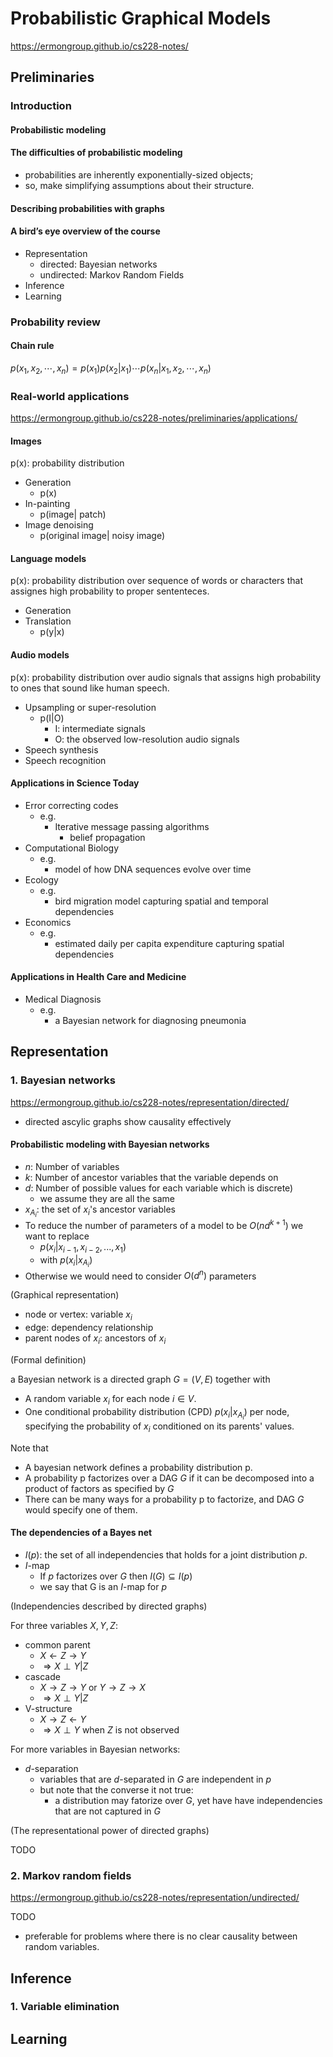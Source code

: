 # Probabilistic Graphical Models

https://ermongroup.github.io/cs228-notes/

## Preliminaries

### Introduction

#### Probabilistic modeling

#### The difficulties of probabilistic modeling

- probabilities are inherently exponentially-sized objects;
- so, make simplifying assumptions about their structure.

#### Describing probabilities with graphs

#### A bird’s eye overview of the course

- Representation
  - directed: Bayesian networks
  - undirected: Markov Random Fields
- Inference
- Learning

### Probability review

#### Chain rule

$p(x_1, x_2, \cdots, x_n) = p(x_1)p(x_2|x_1)\cdots p(x_n|x_1, x_2, \cdots, x_n)$

### Real-world applications

https://ermongroup.github.io/cs228-notes/preliminaries/applications/

#### Images

p(x): probability distribution

- Generation
  - p(x)
- In-painting
  - p(image| patch)
- Image denoising
  - p(original image| noisy image)

#### Language models

p(x): probability distribution over sequence of words or characters that assignes high probability to proper sententeces.

- Generation
- Translation
  - p(y|x)

#### Audio models

p(x): probability distribution over audio signals that assigns high probability to ones that sound like human speech.

- Upsampling or super-resolution
  - p(I|O)
    - I: intermediate signals
    - O: the observed low-resolution audio signals
- Speech synthesis
- Speech recognition

#### Applications in Science Today

- Error correcting codes
  - e.g.
    - Iterative message passing algorithms
      - belief propagation
- Computational Biology
  - e.g.
    - model of how DNA sequences evolve over time
- Ecology
  - e.g.
    - bird migration model capturing spatial and temporal dependencies
- Economics
  - e.g.
    - estimated daily per capita expenditure capturing spatial dependencies

#### Applications in Health Care and Medicine

- Medical Diagnosis
  - e.g.
    - a Bayesian network for diagnosing pneumonia

## Representation
### 1. Bayesian networks

https://ermongroup.github.io/cs228-notes/representation/directed/

- directed ascylic graphs show causality effectively

#### Probabilistic modeling with Bayesian networks

- $n$: Number of variables
- $k$: Number of ancestor variables that the variable depends on
- $d$: Number of possible values for each variable which is discrete)
  - we assume they are all the same
- $x_{A_i}$: the set of $x_i$'s ancestor variables
- To reduce the number of parameters of a model to be $O(nd^{k+1})$ we want to replace
  - $p(x_i|x_{i-1}, x_{i-2}, ..., x_1)$
  - with $p(x_i|x_{A_i})$
- Otherwise we would need to consider $O(d^n)$ parameters

(Graphical representation)

- node or vertex: variable $x_i$
- edge: dependency relationship
- parent nodes of $x_i$: ancestors of $x_i$

(Formal definition)

a Bayesian network is a directed graph $G = (V, E)$ together with

- A random variable $x_i$ for each node $i \in V$.
- One conditional probability distribution (CPD) $p(x_i|x_{A_i})$ per node, specifying the probability of $x_i$ conditioned on its parents' values.

Note that

- A bayesian network defines a probability distribution p.
- A probability p factorizes over a DAG $G$ if it can be decomposed into a product of factors as specified by $G$
- There can be many ways for a probability p to factorize, and DAG $G$ would specify one of them.

#### The dependencies of a Bayes net

- $I(p)$: the set of all independencies that holds for a joint distribution $p$.
- $I$-map
  - If $p$ factorizes over $G$ then $I(G) \subseteq I(p)$
  - we say that G is an $I$-map for $p$

(Independencies described by directed graphs)

For three variables $X, Y, Z$:

- common parent
  - $X \leftarrow Z \rightarrow Y$
  - $\Longrightarrow X \perp Y | Z$
- cascade
  - $X \rightarrow Z \rightarrow Y$ or $Y \rightarrow Z \rightarrow X$
  - $\Longrightarrow X \perp Y | Z$
- V-structure
  - $X \rightarrow Z \leftarrow Y$
  - $\Longrightarrow X \perp Y$ when $Z$ is not observed

For more variables in Bayesian networks:

- $d$-separation
  - variables that are $d$-separated in $G$ are independent in $p$
  - but note that the converse it not true:
    - a distribution may fatorize over $G$, yet have have independencies that are not captured in $G$

(The representational power of directed graphs)

TODO


### 2. Markov random fields

https://ermongroup.github.io/cs228-notes/representation/undirected/

TODO

- preferable for problems where there is no clear causality between random variables.

## Inference

### 1. Variable elimination

## Learning
